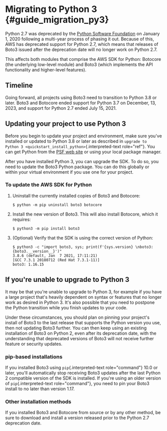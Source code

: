 # Migrating to Python 3 {#guide_migration_py3}

Python 2.7 was deprecated by the [Python Software
Foundation](https://www.python.org/psf-landing/) on January 1, 2020
following a multi-year process of phasing it out. Because of this, AWS
has deprecated support for Python 2.7, which means that releases of
Boto3 issued after the deprecation date will no longer work on Python
2.7.

This affects both modules that comprise the AWS SDK for Python: Botocore
(the underlying low-level module) and Boto3 (which implements the API
functionality and higher-level features).

## Timeline

Going forward, all projects using Boto3 need to transition to Python 3.8
or later. Boto3 and Botocore ended support for Python 3.7 on December,
13, 2023, and support for Python 2.7 ended July 15, 2021.

## Updating your project to use Python 3

Before you begin to update your project and environment, make sure
you've installed or updated to Python 3.8 or later as described in
`upgrade to Python 3 <quickstart_install_python>`{.interpreted-text
role="ref"}. You can get Python from the [PSF web
site](https://www.python.org/downloads) or using your local package
manager.

After you have installed Python 3, you can upgrade the SDK. To do so,
you need to update the Boto3 Python package. You can do this globally or
within your virtual environment if you use one for your project.

### To update the AWS SDK for Python

1.  Uninstall the currently installed copies of Boto3 and Botocore:

        $ python -m pip uninstall boto3 botocore

2.  Install the new version of Boto3. This will also install Botocore,
    which it requires:

        $ python3 -m pip install boto3

3.  (Optional) Verify that the SDK is using the correct version of
    Python:

        $ python3 -c "import boto3, sys; print(f'{sys.version} \nboto3: {boto3.__version__}')"
        3.8.6 (default, Jan  7 2021, 17:11:21)
        [GCC 7.3.1 20180712 (Red Hat 7.3.1-11)]
        boto3: 1.16.15

## If you\'re unable to upgrade to Python 3

It may be that you\'re unable to upgrade to Python 3, for example if you
have a large project that\'s heavily dependent on syntax or features
that no longer work as desired in Python 3. It\'s also possible that you
need to postpone the Python transition while you finish updates to your
code.

Under these circumstances, you should plan on pinning your project\'s
install of Boto3 to the last release that supports the Python version
you use, then not updating Boto3 further. You can then keep using an
existing installation of Boto3 on Python 2, even after its deprecation
date, with the understanding that deprecated versions of Boto3 will not
receive further feature or security updates.

### pip-based installations

If you installed Boto3 using `pip`{.interpreted-text role="command"}
10.0 or later, you\'ll automatically stop receiving Boto3 updates after
the last Python 2 compatible version of the SDK is installed. If you\'re
using an older version of `pip`{.interpreted-text role="command"}, you
need to pin your Boto3 install to no later than version 1.17.

### Other installation methods

If you installed Boto3 and Botocore from source or by any other method,
be sure to download and install a version released prior to the Python
2.7 deprecation date.
